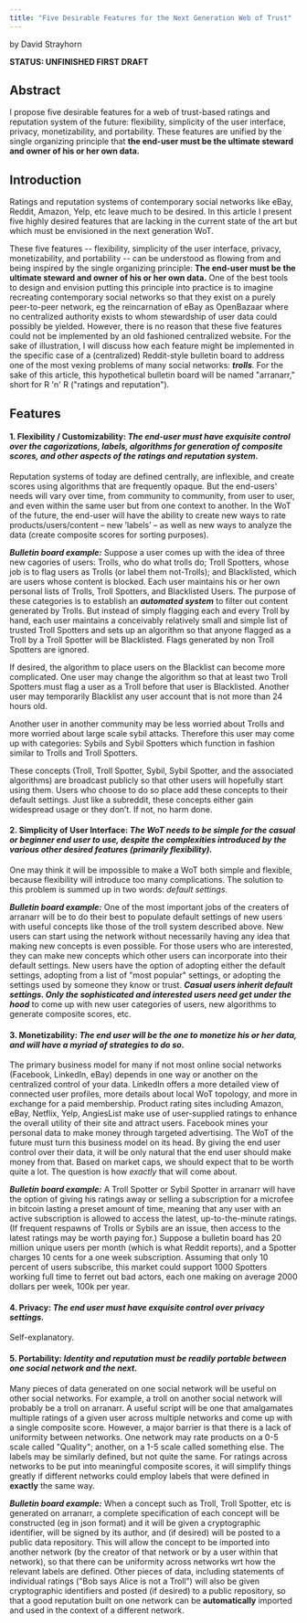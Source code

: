```yaml
---
title: "Five Desirable Features for the Next Generation Web of Trust"
---
```


by David Strayhorn

**STATUS: UNFINISHED FIRST DRAFT**

## Abstract

I propose five desirable features for a web of trust-based ratings and reputation system of the future: flexibility, simplicity of the user interface, privacy, monetizability, and portability. These features are unified by the single organizing principle that **the end-user must be the ultimate steward and owner of his or her own data.**

## Introduction 

Ratings and reputation systems of contemporary social networks like eBay, Reddit, Amazon, Yelp, etc leave much to be desired. In this article I present five highly desired features that are lacking in the current state of the art but which must be envisioned in the next generation WoT. 

These five features -- flexibility, simplicity of the user interface, privacy, monetizability, and portability -- can be understood as flowing from and being inspired by the single organizing principle: **The end-user must be the ultimate steward and owner of his or her own data.** One of the best tools to design and envision putting this principle into practice is to imagine recreating contemporary social networks so that they exist on a purely peer-to-peer network, eg the reincarnation of eBay as OpenBazaar where no centralized authority exists to whom stewardship of user data could possibly be yielded. However, there is no reason that these five features could not be implemented by an old fashioned centralized website. For the sake of illustration, I will discuss how each feature might be implemented in the specific case of a (centralized) Reddit-style bulletin board to address one of the most vexing problems of many social networks: ***trolls***. For the sake of this article, this hypothetical bulletin board will be named "arranarr," short for R 'n' R ("ratings and reputation").

## Features

#### 1. Flexibility / Customizability: *The end-user must have exquisite control over the cagorizations, labels, algorithms for generation of composite scores, and other aspects of the ratings and reputation system.*

Reputation systems of today are defined centrally, are inflexible, and create scores using algorithms that are frequently opaque. But the end-users' needs will vary over time, from community to community, from user to user, and even within the same user but from one context to another. In the WoT of the future, the end-user will have the ability to create new ways to rate products/users/content – new ’labels’ – as well as new ways to analyze the data (create composite scores for sorting purposes).

***Bulletin board example:*** Suppose a user comes up with the idea of three new cagories of users: Trolls, who do what trolls do; Troll Spotters, whose job is to flag users as Trolls (or label them not-Trolls); and Blacklisted, which are users whose content is blocked. Each user maintains his or her own personal lists of Trolls, Troll Spotters, and Blacklisted Users. The purpose of these categories is to establish an ***automated system*** to filter out content generated by Trolls. But instead of simply flagging each and every Troll by hand, each user maintains a conceivably relatively small and simple list of trusted Troll Spotters and sets up an algorithm so that anyone flagged as a Troll by a Troll Spotter will be Blacklisted. Flags generated by non Troll Spotters are ignored. 

If desired, the algorithm to place users on the Blacklist can become more complicated. One user may change the algorithm so that at least two Troll Spotters must flag a user as a Troll before that user is Blacklisted. Another user may temporarily Blacklist any user account that is not more than 24 hours old.

Another user in another community may be less worried about Trolls and more worried about large scale sybil attacks. Therefore this user may come up with categories: Sybils and Sybil Spotters which function in fashion similar to Trolls and Troll Spotters.

These concepts (Troll, Troll Spotter, Sybil, Sybil Spotter, and the associated algorithms) are broadcast publicly so that other users will hopefully start using them. Users who choose to do so place add these concepts to their default settings. Just like a subreddit, these concepts either gain widespread usage or they don’t. If not, no harm done.

#### 2. Simplicity of User Interface: *The WoT needs to be simple for the casual or beginner end user to use, despite the complexities introduced by the various other desired features (primarily flexibility).*

One may think it will be impossible to make a WoT both simple and flexible, because flexibility will introduce too many complications. The solution to this problem is summed up in two words: *default settings*.

***Bulletin board example:*** One of the most important jobs of the creaters of arranarr will be to do their best to populate default settings of new users with useful concepts like those of the troll system described above. New users can start using the network without necessarily having any idea that making new concepts is even possible. For those users who are interested, they can make new concepts which other users can incorporate into their default settings. New users have the option of adopting either the default settings, adopting from a list of "most popular" settings, or adopting the settings used by someone they know or trust. ***Casual users inherit default settings. Only the sophisticated and interested users need get under the hood*** to come up with new user categories of users, new algorithms to generate composite scores, etc.

#### 3. Monetizability: *The end user will be the one to monetize his or her data, and will have a myriad of strategies to do so.*

The primary business model for many if not most online social networks (Facebook, LinkedIn, eBay) depends in one way or another on the centralized control of your data. LinkedIn offers a more detailed view of connected user profiles, more details about local WoT topology, and more in exchange for a paid membership. Product rating sites including Amazon, eBay, Netflix, Yelp, AngiesList make use of user-supplied ratings to enhance the overall utility of their site and attract users. Facebook mines your personal data to make money through targeted advertising. The WoT of the future must turn this business model on its head. By giving the end user control over their data, it will be only natural that the end user should make money from that. Based on market caps, we should expect that to be worth quite a lot. The question is how *exactly* that will come about.

***Bulletin board example:*** A Troll Spotter or Sybil Spotter in arranarr will have the option of giving his ratings away or selling a subscription for a microfee in bitcoin lasting a preset amount of time, meaning that any user with an active subscription is allowed to access the latest, up-to-the-minute ratings. (If frequent respawns of Trolls or Sybils are an issue, then access to the latest ratings may be worth paying for.)  Suppose a bulletin board has 20 million unique users per month (which is what Reddit reports), and a Spotter charges 10 cents for a one week subscription. Assuming that only 10 percent of users subscribe, this market could support 1000 Spotters working full time to ferret out bad actors, each one making on average 2000 dollars per week, 100k per year.

#### 4. Privacy: *The end user must have exquisite control over privacy settings.*

Self-explanatory.

#### 5. Portability: *Identity and reputation must be readily portable between one social network and the next.*

Many pieces of data generated on one social network will be useful on other social networks. For example, a troll on another social network will probably be a troll on arranarr. A useful script will be one that amalgamates multiple ratings of a given user across multiple networks and come up with a single composite score. However, a major barrier is that there is a lack of uniformity between networks. One network may rate products on a 0-5 scale called "Quality"; another, on a 1-5 scale called something else. The labels may be similarly defined, but not quite the same. For ratings across networks to be put into meaningful composite scores, it will simplify things greatly if different networks could employ labels that were defined in **exactly** the same way. 

***Bulletin board example:*** When a concept such as Troll, Troll Spotter, etc is generated on arranarr, a complete specification of each concept will be constructed (eg in json format) and it will be given a cryptographic identifier, will be signed by its author, and (if desired) will be posted to a public data repository. This will allow the concept to be imported into another network (by the creator of that network or by a user within that network), so that there can be uniformity across networks wrt how the relevant labels are defined. Other pieces of data, including statements of individual ratings ("Bob says Alice is not a Troll") will also be given cryptographic identifiers and posted (if desired) to a public repository, so that a good reputation built on one network can be **automatically** imported and used in the context of a different network.



